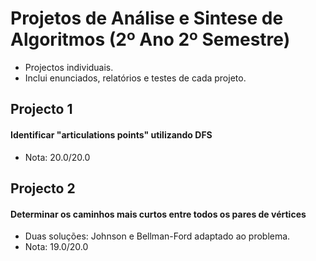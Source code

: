 # Projetos de Análise e Sintese de Algoritmos (2º Ano 2º Semestre)
- Projectos individuais.
- Inclui enunciados, relatórios e testes de cada projeto.

## Projecto 1
  #### Identificar "articulations points" utilizando DFS
  - Nota: 20.0/20.0

## Projecto 2
  #### Determinar os caminhos mais curtos entre todos os pares de vértices
  - Duas soluções: Johnson e Bellman-Ford adaptado ao problema.
  - Nota: 19.0/20.0
